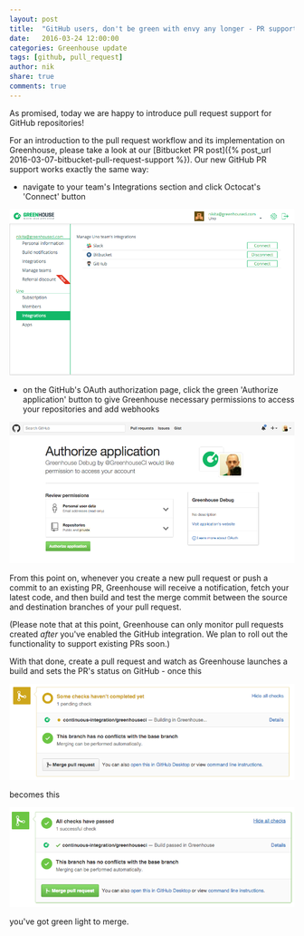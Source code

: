 ```yaml
---
layout: post
title:  "GitHub users, don't be green with envy any longer - PR support is here"
date:   2016-03-24 12:00:00
categories: Greenhouse update
tags: [github, pull_request]
author: nik
share: true
comments: true
---
```


As promised, today we are happy to introduce pull request support for GitHub
repositories!

For an introduction to the pull request workflow and its implementation on
Greenhouse, please take a look at our [Bitbucket PR post]({% post_url
2016-03-07-bitbucket-pull-request-support %}). Our new GitHub PR support works
exactly the same way:

<!--more-->

- navigate to your team's Integrations section and click Octocat's 'Connect'
  button

![GitHub integration](/assets/github_pr-integrations_screen.png
"GitHub Integration")

- on the GitHub's OAuth authorization page, click the green 'Authorize
  application' button to give Greenhouse necessary permissions to access your
  repositories and add webhooks

![GitHub authorization](/assets/github_pr-github_authorization.png
"GitHub Authorization")

From this point on, whenever you create a new pull request or push a commit to
an existing PR, Greenhouse will receive a notification, fetch your latest code,
and then build and test the merge commit between the source and destination
branches of your pull request.

(Please note that at this point, Greenhouse can only monitor pull requests created
_after_ you've enabled the GitHub integration. We plan to roll out the
functionality to support existing PRs soon.)

With that done, create a pull request and watch as Greenhouse launches a
build and sets the PR's status on GitHub - once this

![GitHub in progress](/assets/github_pr-github_in_progress.png
"GitHub in progress")

becomes this

![GitHub success](/assets/github_pr-github_success.png
"GitHub success")

you've got green light to merge.

